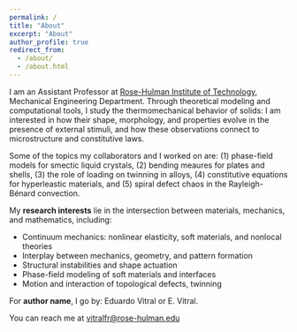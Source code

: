```yaml
---
permalink: /
title: "About"
excerpt: "About"
author_profile: true
redirect_from: 
  - /about/
  - /about.html
---
```


I am an Assistant Professor at [Rose-Hulman Institute of Technology](https://www.rose-hulman.edu/), Mechanical Engineering Department. Through theoretical modeling and computational tools, I study the thermomechanical behavior of solids: I am interested in how their shape, morphology, and properties evolve in the presence of external stimuli, and how these observations connect to microstructure and constitutive laws.

Some of the topics my collaborators and I worked on are: (1) phase-field models for smectic liquid crystals, (2) bending meaures for plates and shells, (3) the role of loading on twinning in alloys, (4) constitutive equations for hyperleastic materials, and (5) spiral defect chaos in the Rayleigh-Bénard convection.

My **research interests** lie in the intersection between materials, mechanics, and mathematics, including:

* Continuum mechanics: nonlinear elasticity, soft materials, and nonlocal theories
* Interplay between mechanics, geometry, and pattern formation
* Structural instabilities and shape actuation
* Phase-field modeling of soft materials and interfaces
* Motion and interaction of topological defects, twinning

For **author name**, I go by: Eduardo Vitral or E. Vitral.

You can reach me at [vitralfr@rose-hulman.edu](mailto:vitralfr@rose-hulman.edu)